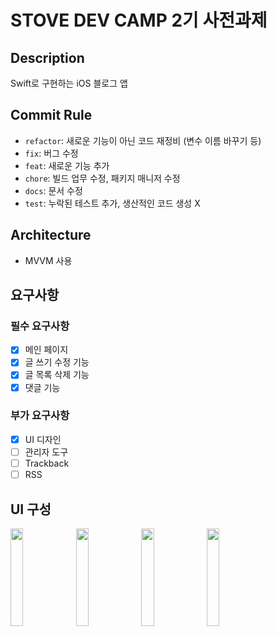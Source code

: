 # STOVE DEV CAMP 2기 사전과제
## Description

Swift로 구현하는 iOS 블로그 앱

## Commit Rule

- `refactor`: 새로운 기능이 아닌 코드 재정비 (변수 이름 바꾸기 등)
- `fix`: 버그 수정
- `feat`: 새로운 기능 추가
- `chore`: 빌드 업무 수정, 패키지 매니저 수정
- `docs`: 문서 수정
- `test`: 누락된 테스트 추가, 생산적인 코드 생성 X

## Architecture

- MVVM 사용

## 요구사항
###  필수 요구사항
- [x] 메인 페이지
- [x] 글 쓰기 수정 기능
- [x] 글 목록 삭제 기능
- [x] 댓글 기능

### 부가 요구사항
- [x] UI 디자인
- [ ] 관리자 도구
- [ ] Trackback
- [ ] RSS

## UI 구성
<img src="https://user-images.githubusercontent.com/47033052/140451811-3353af37-4682-487f-b360-432de3502068.png" width="20%"/> <img src="https://user-images.githubusercontent.com/47033052/140453156-ae4db57d-dabf-445c-80c4-c7ff1f35fac9.png" width="20%"/> <img src="https://user-images.githubusercontent.com/47033052/140451585-2c92c703-13d8-41e2-aa50-bfd4831ce550.png" width="20%"/> <img src="https://user-images.githubusercontent.com/47033052/140471998-e67347dd-fbe7-4293-ae8d-fd418bc732d2.png" width="20%"/>
